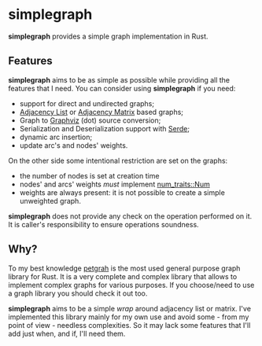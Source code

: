 # simplegraph
**simplegraph** provides a simple graph implementation 
in Rust. 

## Features
**simplegraph** aims to be as simple as possible while providing 
all the features that I need. 
You can consider using **simplegraph** if you need:
- support for direct and undirected graphs;
- [Adjacency List](https://en.wikipedia.org/wiki/Adjacency_list) or [Adjacency Matrix](https://en.wikipedia.org/wiki/Adjacency_matrix) based graphs;
- Graph to [Graphviz](https://en.wikipedia.org/wiki/Adjacency_list) (dot) source conversion;
- Serialization and Deserialization support with [Serde](https://serde.rs/);
- dynamic arc insertion;
- update arc's and nodes' weights. 

On the other side some intentional restriction are set on the graphs:
- the number of nodes is set at creation time 
- nodes' and arcs' weights *must* implement [num_traits::Num](https://docs.rs/num-traits/latest/num_traits/trait.Num.html)
- weights are always present: it is not possible to create a simple unweighted graph.

**simplegraph** does not provide any check on the operation performed on it. It is 
caller's responsibility to ensure operations soundness.

## Why?
To my best knowledge [petgrah](https://github.com/petgraph/petgraph) 
is the most used general purpose graph library for Rust. 
It is a very complete and complex library that allows to implement complex 
graphs for various purposes. 
If you choose/need to use a graph library you should check it out too. 

**simplegraph** aims to be a simple *wrap* around adjacency list or matrix. 
I've implemented this library mainly for my own use and avoid 
some - from my point of view - needless complexities. So it may 
lack some features that I'll add just when, and if, I'll need them. 
